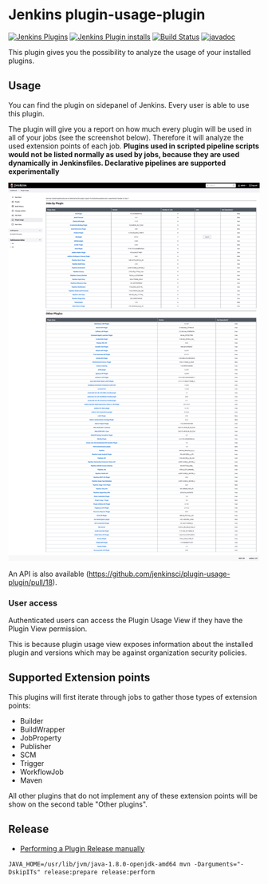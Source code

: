 # Jenkins plugin-usage-plugin

[![Jenkins Plugins](https://img.shields.io/jenkins/plugin/v/plugin-usage-plugin)](https://github.com/jenkinsci/plugin-usage-plugin/releases)
[![Jenkins Plugin installs](https://img.shields.io/jenkins/plugin/i/plugin-usage-plugin)](https://plugins.jenkins.io/plugin-usage-plugin/)
[![Build Status](https://ci.jenkins.io/buildStatus/icon?job=Plugins/plugin-usage-plugin/master)](https://ci.jenkins.io/blue/organizations/jenkins/Plugins%2Fplugin-usage-plugin/branches)
[![javadoc](https://img.shields.io/badge/javadoc-available-brightgreen.svg)](https://javadoc.jenkins.io/plugin/plugin-usage-plugin/)

This plugin gives you the possibility to analyze the usage of your
installed plugins.

## Usage

You can find the plugin on sidepanel of Jenkins. Every user is able to
use this plugin.

The plugin will give you a report on how much every plugin will be used
in all of your jobs (see the screenshot below). Therefore it will
analyze the used extension points of each job.
**Plugins used in scripted pipeline scripts would not be listed normally as used
by jobs, because they are used dynamically in Jenkinsfiles. Declarative pipelines are supported experimentally**

![plugin view](screenshot.png)

An API is also available (https://github.com/jenkinsci/plugin-usage-plugin/pull/18).

### User access

Authenticated users can access the Plugin Usage View if they have the Plugin View permission.

This is because plugin usage view exposes information about the installed plugin and versions which may be against organization security policies.

## Supported Extension points

This plugins will first iterate through jobs to gather those types of extension points:

-   Builder
-   BuildWrapper
-   JobProperty
-   Publisher
-   SCM
-   Trigger
-   WorkflowJob
-   Maven

All other plugins that do not implement any of these extension points will be show on the second table "Other plugins".

## Release

 * [Performing a Plugin Release manually ](https://www.jenkins.io/doc/developer/publishing/releasing-manually/)
 
```
JAVA_HOME=/usr/lib/jvm/java-1.8.0-openjdk-amd64 mvn -Darguments="-DskipITs" release:prepare release:perform
```
